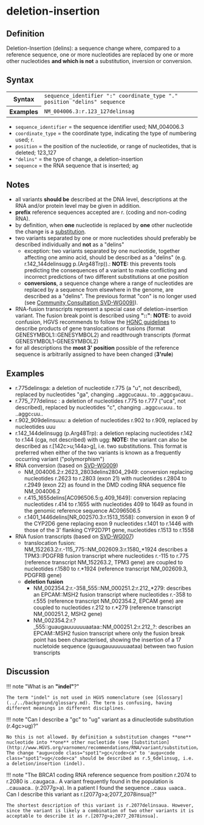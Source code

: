 # deletion-insertion

## Definition

Deletion-Insertion (delins): a sequence change where, compared to a reference sequence, one or more nucleotides are replaced by one or more other nucleotides **and which is not** a substitution, inversion or conversion.

## Syntax

<table class="syntax">
  <tr>
    <th>Syntax</th>
    <td><code>sequence_identifier ":" coordinate_type "." position "delins" sequence</code></td>
  </tr>
  <tr>
    <th>Examples</th>
    <td><code>NM_004006.3:r.123_127delinsag</code></td>
  </tr>
</table>

- <code>sequence_identifier</code> = the sequence identifier used; NM_004006.3
- <code>coordinate_type</code> = the coordinate type, indicating the type of numbering used; r.
- <code>position</code> = the position of the nucleotide, or range of nucleotides, that is deleted; 123_127
- <code>"delins"</code> = the type of change, a deletion-insertion
- <code>sequence</code> = the RNA sequence that is inserted; ag

## Notes

- all variants **should be** described at the DNA level, descriptions at the RNA and/or protein level may be given in addition.
- **prefix** reference sequences accepted are r. (coding and non-coding RNA).
- by definition, when **one** nucleotide is replaced by **one** other nucleotide the change is a [substitution](substitution.md).
- two variants separated by one or more nucleotides should preferably be described individually and **not** as a "delins"
  - exception: two variants separated by one nucleotide, together affecting one amino acid, should be described as a "delins" (e.g. r.142_144delinsugg p.(Arg48Trp)).: **NOTE:** this prevents tools predicting the consequences of a variant to make conflicting and incorrect predictions of two different substitutions at one position
  - **conversions**, a sequence change where a range of nucleotides are replaced by a sequence from elsewhere in the genome, are described as a "delins". The previous format "con" is no longer used (see [Community Consultation SVD-WG009)](../../consultation/SVD-WG009.md)).
- RNA-fusion transcripts represent a special case of deletion-insertion variant. The fusion break point is described using **"::"**: **NOTE:** to avoid confusion, HGVS recommends to follow the [HGNC guidelines](https://www.genenames.org/about/guidelines/) to describe products of gene translocations or fusions (format GENESYMBOL1::GENESYMBOL2) and readthrough transcripts (format GENESYMBOL1-GENESYMBOL2)
- for all descriptions the **most 3' position** possible of the reference sequence is arbitrarily assigned to have been changed (**3'rule**)

## Examples

- r.775delinsga: a deletion of nucleotide r.775 (a "u", not described), replaced by nucleotides "ga", changing ..aggc<code class="spot1">u</code>cauu.. to ..aggc<code class="spot1">ga</code>cauu..
- r.775_777delinsc : a deletion of nucleotides r.775 to r.777 ("uca", not described), replaced by nucleotides "c", changing ..aggc<code class="spot1">uca</code>uu.. to ..aggc<code class="spot1">c</code>uu..
- r.902_909delinsuuu: a deletion of nucleotides r.902 to r.909, replaced by nucleotides uuu
- r.142_144delinsugg (p.Arg48Trp): a deletion replacing nucleotides r.142 to r.144 (cga, not described) with ugg: **NOTE:** the variant can also be described as r.[142c>u;144a>g], i.e. two substitutions. This format is preferred when either of the two variants is known as a frequently occurring variant ("polymorphism")
- RNA conversion (based on [SVD-WG009](../../consultation/SVD-WG009.md))
  - NM_004006.2:r.2623_2803delins2804_2949: conversion replacing nucleotides r.2623 to r.2803 (exon 21) with nucleotides r.2804 to r.2949 (exon 22) as found in the DMD coding RNA sequence file NM_004006.2
  - r.415_1655delins[AC096506.5:g.409\_1649]: conversion replacing nucleotides r.414 to r.1655 with nucleotides 409 to 1649 as found in the genomic reference sequence AC096506.5
  - r.1401_1446delins[NR\_002570.3:r.1513\_1558]: conversion in exon 9 of the CYP2D6 gene replacing exon 9 nucleotides r.1401 to r.1446 with those of the 3' flanking CYP2D7P1 gene, nucleotides r.1513 to r.1558
- RNA fusion transcripts (based on [SVD-WG007](../../consultation/SVD-WG007.md))
  - translocation fusion: NM_152263.2:r.-115_775::NM_002609.3:r.1580\_\*1924 describes a TPM3::PDGFRB fusion transcript where nucleotides r.-115 to r.775 (reference transcript NM_152263.2, TPM3 gene) are coupled to nucleotides r.1580 to r.\*1924 (reference transcript NM_002609.3, PDGFRB gene)
  - **deletion fusion**
    - NM_002354.2:r.-358_555::NM_000251.2:r.212\_\*279: describes an EPCAM::MSH2 fusion transcript where nucleotides r.-358 to r.555 (reference transcript NM_002354.2, EPCAM gene) are coupled to nucleotides r.212 to r.\*279 (reference transcript NM_000251.2, MSH2 gene)
    - NM_002354.2:r.?\_555::guaugauuuuuuaataa::NM_000251.2:r.212\_?: describes an EPCAM::MSH2 fusion transcript where only the fusion break point has been characterised, showing the insertion of a 17 nucletoide sequence (guaugauuuuuuaataa) between two fusion transcripts

## Discussion

!!! note "What is an **"indel"**?"

    The term "indel" is not used in HGVS nomenclature (see [Glossary](../../background/glossary.md). The term is confusing, having different meanings in different disciplines.

!!! note "Can I describe a "gc" to "ug" variant as a dinucleotide substitution (r.4gc>ug)?"

    No this is not allowed. By definition a substitution changes **one** nucleotide into **one** other nucleotide (see [Substitution](http://www.HGVS.org/varnomen/recommendations/RNA/variant/substitution/)). The change "augu<code class="spot1">gc</code>ca" to 'augu<code class="spot1">ug</code>ca" should be described as r.5_6delinsug, i.e. a deletion/insertion (indel).

!!! note "The BRCA1 coding RNA reference sequence from position r.2074 to r.2080 is ..caugaca.. A variant frequently found in the population is ..cau<code class="spot1">a</code>aca.. (r.2077g>a). In a patient I found the sequence ..cau<code class="spot1">a ua</code>aca.. Can I describe this variant as r.[2077g>a;2077_2078insua]?"

    The shortest description of this variant is r.2077delinsaua. However, since the variant is likely a combination of two other variants it is acceptable to describe it as r.[2077g>a;2077_2078insua].
